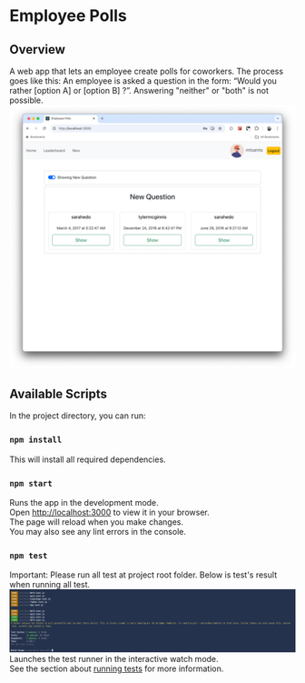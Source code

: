 # Employee Polls
## Overview
A web app that lets an employee create polls for coworkers. The process goes like this: An employee is asked a question in the form: “Would you rather [option A] or [option B] ?”. Answering "neither" or "both" is not possible.\
<img src="./public/homepage.png">

## Available Scripts
In the project directory, you can run:
### `npm install`
This will install all required dependencies.
### `npm start`
Runs the app in the development mode.\
Open [http://localhost:3000](http://localhost:3000) to view it in your browser.\
The page will reload when you make changes.\
You may also see any lint errors in the console.
### `npm test`
Important: Please run all test at project root folder.
Below is test's result when running all test.
<img src="./public/test_result.png">
Launches the test runner in the interactive watch mode.\
See the section about [running tests](https://facebook.github.io/create-react-app/docs/running-tests) for more information.